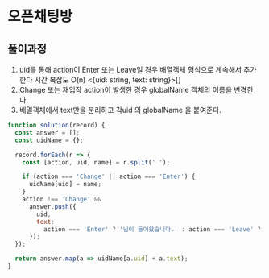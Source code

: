 # 오픈채팅방

## 풀이과정

1. uid를 통해 action이 Enter 또는 Leave일 경우 배열객체 형식으로 계속해서 추가한다 시간 복잡도 O(n) <{uid: string, text: string}>[]
2. Change 또는 재입장 action이 발생한 경우 globalName 객체의 이름을 변경한다.
3. 배열객체에서 text만을 분리하고 각uid 의 globalName 을 붙여준다.

```javascript
function solution(record) {
  const answer = [];
  const uidName = {};

  record.forEach(r => {
    const [action, uid, name] = r.split(' ');

    if (action === 'Change' || action === 'Enter') {
      uidName[uid] = name;
    }
    action !== 'Change' &&
      answer.push({
        uid,
        text:
          action === 'Enter' ? '님이 들어왔습니다.' : action === 'Leave' ? '님이 나갔습니다.' : '',
      });
  });

  return answer.map(a => uidName[a.uid] + a.text);
}
```
